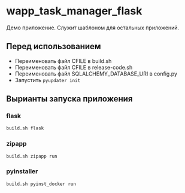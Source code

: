 # wapp_task_manager_flask

Демо приложение. Служит шаблоном для остальных приложений.

## Перед использованием

- Переименовать файл CFILE в build.sh
- Переименовать файл CFILE в release-code.sh
- Переименовать файл SQLALCHEMY_DATABASE_URI в config.py
- Запустить `pyupdater init`

## Вырианты запуска приложения

### flask

```bash
build.sh flask
```

### zipapp

```bash
build.sh zipapp run
```

### pyinstaller

```bash
build.sh pyinst_docker run
```

